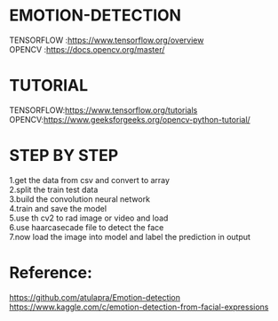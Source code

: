# EMOTION-DETECTION
TENSORFLOW :https://www.tensorflow.org/overview <br>
OPENCV :https://docs.opencv.org/master/ <br>
# TUTORIAL
TENSORFLOW:https://www.tensorflow.org/tutorials<br>
OPENCV:https://www.geeksforgeeks.org/opencv-python-tutorial/ <br>
# STEP BY STEP
1.get the data from csv and convert to array<br>
2.split the train test data<br>
3.build the convolution neural network<br> 
4.train and save the model<br>
5.use th cv2 to rad image or video and load<br>
6.use haarcasecade file to detect the face <br>
7.now load the image into model and label the prediction in output<br>
# Reference:<br>
https://github.com/atulapra/Emotion-detection<br>
https://www.kaggle.com/c/emotion-detection-from-facial-expressions<br>
